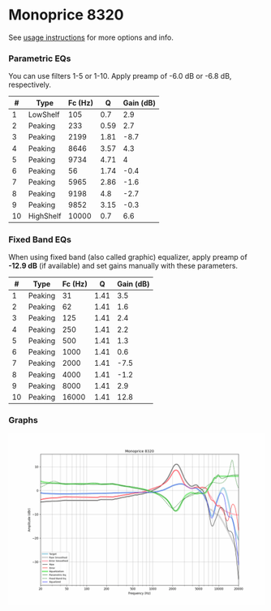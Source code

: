 # Monoprice 8320
See [usage instructions](https://github.com/jaakkopasanen/AutoEq#usage) for more options and info.

### Parametric EQs
You can use filters 1-5 or 1-10. Apply preamp of -6.0 dB or -6.8 dB, respectively.

|   # | Type      |   Fc (Hz) |    Q |   Gain (dB) |
|-----|-----------|-----------|------|-------------|
|   1 | LowShelf  |       105 | 0.7  |         2.9 |
|   2 | Peaking   |       233 | 0.59 |         2.7 |
|   3 | Peaking   |      2199 | 1.81 |        -8.7 |
|   4 | Peaking   |      8646 | 3.57 |         4.3 |
|   5 | Peaking   |      9734 | 4.71 |         4   |
|   6 | Peaking   |        56 | 1.74 |        -0.4 |
|   7 | Peaking   |      5965 | 2.86 |        -1.6 |
|   8 | Peaking   |      9198 | 4.8  |        -2.7 |
|   9 | Peaking   |      9852 | 3.15 |        -0.3 |
|  10 | HighShelf |     10000 | 0.7  |         6.6 |

### Fixed Band EQs
When using fixed band (also called graphic) equalizer, apply preamp of **-12.9 dB** (if available) and set gains manually with these parameters.

|   # | Type    |   Fc (Hz) |    Q |   Gain (dB) |
|-----|---------|-----------|------|-------------|
|   1 | Peaking |        31 | 1.41 |         3.5 |
|   2 | Peaking |        62 | 1.41 |         1.6 |
|   3 | Peaking |       125 | 1.41 |         2.4 |
|   4 | Peaking |       250 | 1.41 |         2.2 |
|   5 | Peaking |       500 | 1.41 |         1.3 |
|   6 | Peaking |      1000 | 1.41 |         0.6 |
|   7 | Peaking |      2000 | 1.41 |        -7.5 |
|   8 | Peaking |      4000 | 1.41 |        -1.2 |
|   9 | Peaking |      8000 | 1.41 |         2.9 |
|  10 | Peaking |     16000 | 1.41 |        12.8 |

### Graphs
![](./Monoprice%208320.png)
